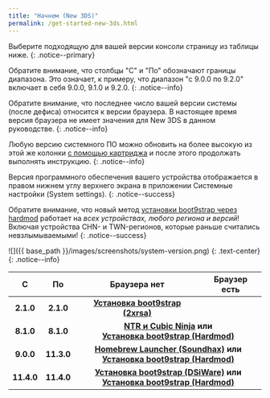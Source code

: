 ```yaml
---
title: "Начнем (New 3DS)"
permalink: /get-started-new-3ds.html
---
```


Выберите подходящую для вашей версии консоли страницу из таблицы ниже.
{: .notice--primary}

Обратите внимание, что столбцы "С" и "По" обозначают границы диапазона. Это означает, к примеру, что диапазон "с 9.0.0 по 9.2.0" включает в себя 9.0.0, 9.1.0 и 9.2.0.
{: .notice--info}

Обратите внимание, что последнее число вашей версии системы (после дефиса) относится к версии браузера. В настоящее время версия браузера не имеет значения для New 3DS в данном руководстве.
{: .notice--info}

Любую версию системного ПО можно обновить на более высокую из этой же колонки [с помощью картриджа](cart-update) и после этого продолжать выполнять инструкцию.
{: .notice--info}

Версия программного обеспечения вашего устройства отображается в правом нижнем углу верхнего экрана в приложении Системные настройки (System settings).
{: .notice--success}

Обратите внимание, что новый метод [установки boot9strap через hardmod](installing-boot9strap-hardmod) работает на *всех устройствах, любого региона и версий*! Включая устройства CHN- и TWN-регионов, которые раньше считались невзлымываемыми!
{: .notice--success}

![]({{ base_path }}/images/screenshots/system-version.png)
{: .text-center}
{: .notice--info}

<table>
  <thead>
    <tr>
      <th style="text-align: center; font-weight: bold;">С</th>
      <th style="text-align: center; font-weight: bold;">По</th>
      <th style="text-align: center; font-weight: bold;">Браузера нет</th>
      <th style="text-align: center; font-weight: bold;">Браузер есть</th>
    </tr>
  </thead>
  <tbody>
    <tr>
        <td style="text-align: center; font-weight: bold;">2.1.0</td>
        <td style="text-align: center; font-weight: bold;">2.1.0</td>
        <td style="text-align: center; font-weight: bold;"><a href="installing-boot9strap-2xrsa">Установка boot9strap (2xrsa)</a></td>
      </tr>
    <tr>
      <td style="text-align: center; font-weight: bold;">8.1.0</td>
      <td style="text-align: center; font-weight: bold;">8.1.0</td>
      <td style="text-align: center; font-weight: bold;" colspan="2"><a href="ntr-and-cubic-ninja">NTR и Cubic Ninja</a> или <br> <a href="installing-boot9strap-hardmod">Установка boot9strap (Hardmod)</a></td>
    </tr>
    <tr>
      <td style="text-align: center; font-weight: bold;">9.0.0</td>
      <td style="text-align: center; font-weight: bold;">11.3.0</td>
        <td style="text-align: center; font-weight: bold;" colspan="2"><a href="homebrew-launcher-soundhax">Homebrew Launcher (Soundhax)</a> или <br> <a href="installing-boot9strap-hardmod">Установка boot9strap (Hardmod)</a></td>
    </tr>
    <tr>
      <td style="text-align: center; font-weight: bold;">11.4.0</td>
      <td style="text-align: center; font-weight: bold;">11.4.0</td>
      <td style="text-align: center; font-weight: bold;" colspan="2"><a href="installing-boot9strap-dsiware">Установка boot9strap (DSiWare)</a> или <br> <a href="installing-boot9strap-hardmod">Установка boot9strap (Hardmod)</a></td>
    </tr>
  </tbody>
</table>

<div id="vk_comments"></div>
<script type="text/javascript">
VK.Widgets.Comments("vk_comments", {limit: 10, attach: "*"});
</script>